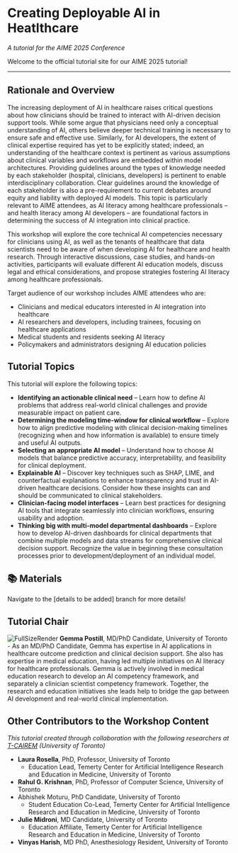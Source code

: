 # Creating Deployable AI in Heatlthcare
*A tutorial for the AIME 2025 Conference*

Welcome to the official tutorial site for our AIME 2025 tutorial! 

---
##  Rationale and Overview

The increasing deployment of AI in healthcare raises critical questions about how clinicians should be trained to interact with AI-driven decision support tools. While some argue that physicians need only a conceptual understanding of AI, others believe deeper technical training is necessary to ensure safe and effective use. Similarly, for AI developers, the extent of clinical expertise required has yet to be explicitly stated; indeed, an understanding of the healthcare context is pertinent as various assumptions about clinical variables and workflows are embedded within model architectures. Providing guidelines around the types of knowledge needed by each stakeholder (hospital, clinicians, developers) is pertinent to enable interdisciplinary collaboration. Clear guidelines around the knowledge of each stakeholder is also a pre-requirement to current debates around equity and liability with deployed AI models. This topic is particularly relevant to AIME attendees, as AI literacy among healthcare professionals – and health literacy among AI developers – are foundational factors in determining the success of AI integration into clinical practice. 

This workshop will explore the core technical AI competencies necessary for clinicians using AI, as well as the tenants of healthcare that data scientists need to be aware of when developing AI for healthcare and health research. Through interactive discussions, case studies, and hands-on activities, participants will evaluate different AI education models, discuss legal and ethical considerations, and propose strategies fostering AI literacy among healthcare professionals.

Target audience of our workshop includes AIME attendees who are:
- Clinicians and medical educators interested in AI integration into healthcare
- AI researchers and developers, including trainees, focusing on healthcare applications
- Medical students and residents seeking AI literacy
- Policymakers and administrators designing AI education policies


## Tutorial Topics

This tutorial will explore the following topics:
- **Identifying an actionable clinical need** – Learn how to define AI problems that address real-world clinical challenges and provide measurable impact on patient care.
- **Determining the modeling time-window for clinical workflow** – Explore how to align predictive modeling with clinical decision-making timelines (recognizing when and how information is available) to ensure timely and useful AI outputs.
- **Selecting an appropriate AI model** – Understand how to choose AI models that balance predictive accuracy, interpretability, and feasibility for clinical deployment.
- **Explainable AI** – Discover key techniques such as SHAP, LIME, and counterfactual explanations to enhance transparency and trust in AI-driven healthcare decisions. Consider how these insights can and should be communicated to clinical stakeholders.
- **Clinician-facing model interfaces** – Learn best practices for designing AI tools that integrate seamlessly into clinician workflows, ensuring usability and adoption.
- **Thinking big with multi-model departmental dashboards** – Explore how to develop AI-driven dashboards for clinical departments that combine multiple models and data streams for comprehensive clinical decision support. Recognize the value in beginning these consultation processes prior to development/deployment of an individual model.


## 📚 Materials
Navigate to the [details to be added] branch for more details!


## Tutorial Chair
![FullSizeRender](https://github.com/user-attachments/assets/51d238fb-c2d7-4fd4-a4a4-3b33f26d7678)
**Gemma Postill**, MD/PhD Candidate, University of Toronto - As an MD/PhD Candidate, Gemma has expertise in AI applications in healthcare outcome prediction and clinical decision support. She also has expertise in medical education, having led multiple initiatives on AI literacy for healthcare professionals. Gemma is actively involved in medical education research to develop an AI competency framework, and separately a clinician scientist competency framework. Together, the research and education initiatives she leads help to bridge the gap between AI development and real-world clinical implementation.

## Other Contributors to the Workshop Content
*This tutorial created through collaboration with the following researchers at [T-CAIREM](https://tcairem.utoronto.ca) (University of Toronto)*
- **Laura Rosella**, PhD, Professor, University of Toronto
  - Education Lead, Temerty Center for Artificial Intelligence Research and Education in Medicine, University of Toronto
- **Rahul G. Krishnan**, PhD, Professor of Computer Science, University of Toronto
- Abhishek Moturu, PhD Candidate, University of Toronto
  - Student Education Co-Lead, Temerty Center for Artificial Intelligence Research and Education in Medicine, University of Toronto
- **Julie Midroni**, MD Candidate, University of Toronto
  - Education Affiliate, Temerty Center for Artificial Intelligence Research and Education in Medicine, University of Toronto
- **Vinyas Harish**, MD PhD, Anesthesiology Resident, University of Toronto 



